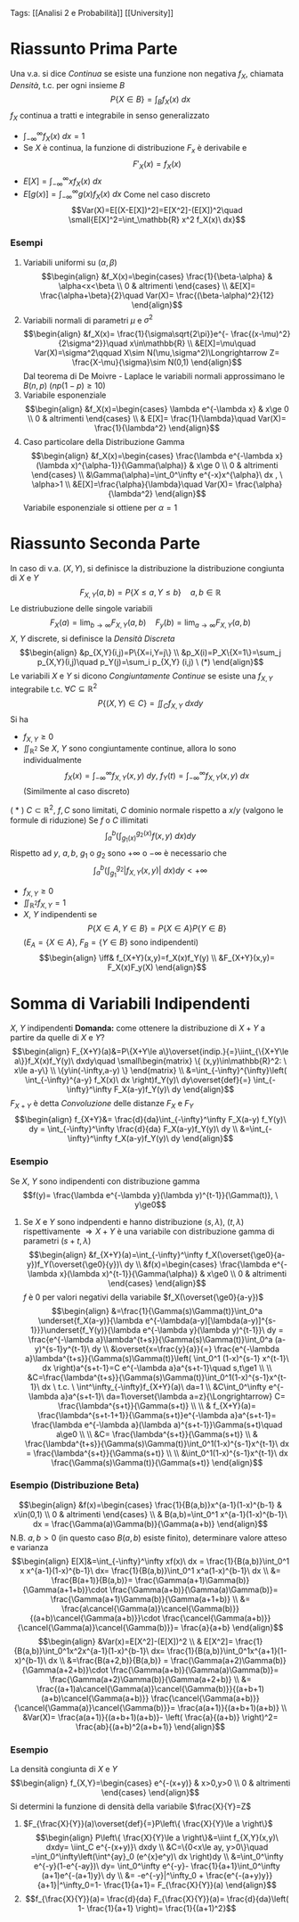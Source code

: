 Tags: [[Analisi 2 e Probabilità]] [[University]] 

# Riassunto Prima Parte
Una v.a. si dice *Continua* se esiste una funzione non negativa $f_X$, chiamata *Densità*, t.c. per ogni insieme $B$ $$P\{X\in B\}=\int_B f_X(x)\ dx$$ $f_X$ continua a tratti e integrabile in senso generalizzato
- $\int_{-\infty}^\infty f_X(x)\ dx=1$
- Se $X$ è continua, la funzione di distribuzione $F_x$ è derivabile e $$F'_X(x)=f_X(x)$$
- $E[X]=\int_{-\infty}^\infty xf_X(x)\ dx$
- $E[g(x)]=\int_{-\infty}^\infty g(x)f_X(x)\ dx$
Come nel caso discreto $$Var(X)=E[(X-E[X])^2]=E[X^2]-(E[X])^2\quad \small{E[X]^2=\int_\mathbb{R} x^2 f_X(x)\ dx}$$
### Esempi
1) Variabili uniformi su $(\alpha,\beta)$ $$\begin{align}
&f_X(x)=\begin{cases}
\frac{1}{\beta-\alpha} & \alpha<x<\beta \\
0 & altrimenti
\end{cases} \\
&E[X]= \frac{\alpha+\beta}{2}\quad Var(X)= \frac{(\beta-\alpha)^2}{12}
\end{align}$$
2) Variabili normali di parametri $\mu$ e $\sigma^2$ $$\begin{align}
&f_X(x)= \frac{1}{\sigma\sqrt{2\pi}}e^{- \frac{(x-\mu)^2}{2\sigma^2}}\quad x\in\mathbb{R} \\
&E[X]=\mu\quad Var(X)=\sigma^2\qquad X\sim N(\mu,\sigma^2)\Longrightarrow Z= \frac{X-\mu}{\sigma}\sim N(0,1)
\end{align}$$Dal teorema di De Moivre - Laplace le variabili normali approssimano le $B(n,p)$ ($np(1-p)\ge 10$)
3) Variabile esponenziale $$\begin{align}
&f_X(x)=\begin{cases}
\lambda e^{-\lambda x} & x\ge 0 \\
0 & altrimenti
\end{cases} \\
& E[X]= \frac{1}{\lambda}\quad Var(X)= \frac{1}{\lambda^2}
\end{align}$$
4) Caso particolare della Distribuzione Gamma $$\begin{align}
&f_X(x)=\begin{cases}
\frac{\lambda e^{-\lambda x}(\lambda x)^{\alpha-1}}{\Gamma(\alpha)} & x\ge 0 \\
0 & altrimenti
\end{cases} \\
&\Gamma(\alpha)=\int_0^\infty e^{-x}x^{\alpha}\ dx , \ \alpha>1 \\
&E[X]=\frac{\alpha}{\lambda}\quad Var(X)= \frac{\alpha}{\lambda^2} 
\end{align}$$Variabile esponenziale si ottiene per $\alpha=1$
# Riassunto Seconda Parte
In caso di v.a. $(X,Y)$, si definisce la distribuzione la distribuzione congiunta di $X$ e $Y$ $$F_{X,Y}(a,b)=P\{X\le a, Y\le b\}\quad a,b\in\mathbb{R}$$Le distriubuzione delle singole variabili $$F_X(a)=\lim_{b\to\infty} F_{X,Y}(a,b)\quad F_y(b)=\lim_{a\to\infty} F_{X,Y} (a,b)$$$X$, $Y$ discrete, si definisce la *Densità Discreta* $$\begin{align}
&p_{X,Y}(i,j)=P\{X=i,Y=j\} \\
&p_X(i)=P_X\{X=1\}=\sum_j p_{X,Y}(i,j)\quad p_Y(j)=\sum_i p_{X,Y} (i,j) \ (*)
\end{align}$$Le variabili $X$ e $Y$ si dicono *Congiuntamente Continue* se esiste una $f_{X,Y}$ integrabile t.c. $\forall C\subseteq\mathbb{R}^2$ $$P\{(X,Y)\in C\}=\iint_Cf_{X,Y}\ dxdy$$Si ha 
- $f_{X,Y}\ge0$
- $\iint_{\mathbb{R}^2}$
Se $X$, $Y$ sono congiuntamente continue, allora lo sono individualmente $$f_X(x)=\int_{-\infty}^\infty f_{X,Y}(x,y)\ dy,\ f_Y(t)=\int_{-\infty}^\infty f_{X,Y}(x,y)\ dx$$(Similmente al caso discreto)

( * ) $C\subset \mathbb{R}^2$, $f,C$ sono limitati, $C$ dominio normale rispetto a $x/y$ (valgono le formule di riduzione) 
Se $f$ o $C$ illimitati $$\int_a^b\left( \int_{g_1(x)}^{g_2(x)} f(x,y)\ dx \right)dy$$Rispetto ad $y$, $a,b$, $g_1$ o $g_2$ sono $+\infty$ o $-\infty$
è necessario che $$\int_a^b\left(\int_{g_1}^{g_2} |f_{X,Y}(x,y)|\ dx\right)dy<+\infty$$
- $f_{X,Y}\ge0$
- $\iint_{\mathbb{R}^2} f_{X,Y}=1$
- $X$, $Y$ indipendenti se $$P\{X\in A, Y\in B\}=P\{X\in A\}P\{Y\in B\}$$($E_A=\{X\in A\}$, $F_B=\{Y\in B\}$ sono indipendenti) $$\begin{align}
\iff& f_{X+Y}(x,y)=f_X(x)f_Y(y) \\
&F_{X+Y}(x,y)= F_X(x)F_y(X)
\end{align}$$
# Somma di Variabili Indipendenti
$X$, $Y$ indipendenti
**Domanda:** come ottenere la distribuzione di $X+Y$ a partire da quelle di $X$ e $Y$? $$\begin{align}
F_{X+Y}(a)&=P\{X+Y\le a\}\overset{indip.}{=}\iint_{\{X+Y\le a\}}f_X(x)f_Y(y)\ dxdy\quad \small\begin{matrix}
\{ (x,y)\in\mathbb{R}^2: \ x\le a-y\} \\
\{y\in(-\infty,a-y) \}
\end{matrix} \\
&=\int_{-\infty}^{\infty}\left( \int_{-\infty}^{a-y} f_X(x)\ dx \right)f_Y(y)\ dy\overset{def}{=} \int_{-\infty}^\infty F_X(a-y)f_Y(y)\ dy
\end{align}$$$F_{X+Y}$ è detta *Convoluzione* delle distanze $F_X$ e $F_Y$ $$\begin{align}
f_{X+Y}&= \frac{d}{da}\int_{-\infty}^\infty F_X(a-y) f_Y(y)\ dy = \int_{-\infty}^\infty \frac{d}{da} F_X(a-y)f_Y(y)\ dy \\
&=\int_{-\infty}^\infty f_X(a-y)f_Y(y)\ dy
\end{align}$$
### Esempio
Se $X$, $Y$ sono indipendenti con distribuzione gamma $$f(y)= \frac{\lambda e^{-\lambda y}(\lambda y)^{t-1}}{\Gamma(t)}, \ y\ge0$$
1) Se $X$ e $Y$ sono indpendenti e hanno distribuzione $(s, \lambda)$, $(t,\lambda)$ rispettivamente $\Longrightarrow X+Y$ è una variabile con distribuzione gamma di parametri $(s+t,\lambda)$ $$\begin{align}
&f_{X+Y}(a)=\int_{-\infty}^\infty f_X(\overset{\ge0}{a-y})f_Y(\overset{\ge0}{y})\ dy \\
&f(x)=\begin{cases}
\frac{\lambda e^{-\lambda  x}(\lambda x)^{t-1}}{\Gamma(\alpha)} & x\ge0 \\
0 & altrimenti
\end{cases}
\end{align}$$$f$ è 0 per valori negativi della variabile $f_X(\overset{\ge0}{a-y})$ $$\begin{align}
&=\frac{1}{\Gamma(s)\Gamma(t)}\int_0^a \underset{f_X(a-y)}{\lambda e^{-\lambda(a-y)[\lambda(a-y)]^{s-1}}}\underset{f_Y(y)}{\lambda e^{-\lambda y}(\lambda y)^{t-1}}\ dy = \frac{e^{-\lambda a}\lambda^{t+s}}{\Gamma(s)\Gamma(t)}\int_0^a (a-y)^{s-1}y^{t-1}\ dy \\
&\overset{x=\frac{y}{a}}{=} \frac{e^{-\lambda a}\lambda^{t+s}}{\Gamma(s)\Gamma(t)}\left( \int_0^1 (1-x)^{s-1} x^{t-1}\  dx \right)a^{s+t-1}=C e^{-\lambda a}a^{s+t-1}\quad s,t\ge1 \\
 \\
&C=\frac{\lambda^{t+s}}{\Gamma(s)\Gamma(t)}\int_0^1(1-x)^{s-1}x^{t-1}\ dx \ t.c. \ \int^\infty_{-\infty}f_{X+Y}(a)\ da=1 \\
&C\int_0^\infty e^{-\lambda a}a^{s+t-1}\ da=1\overset{\lambda a=z}{\Longrightarrow} C= \frac{\lambda^{s+t}}{\Gamma(s+t)} \\
 \\
& f_{X+Y}(a)= \frac{\lambda^{s+t-1+1}}{\Gamma(s+t)}e^{-\lambda a}a^{s+t-1}= \frac{\lambda e^{-\lambda a}(\lambda a)^{s+t-1}}\Gamma(s+t)\quad a\ge0 \\
 \\
&C= \frac{\lambda^{s+t}}{\Gamma(s+t)} \\
& \frac{\lambda^{t+s}}{\Gamma(s)\Gamma(t)}\int_0^1(1-x)^{s-1}x^{t-1}\ dx = \frac{\lambda^{s+t}}{\Gamma(s+t)} \\
 \\
&\int_0^1(1-x)^{s-1}x^{t-1}\ dx \frac{\Gamma(s)\Gamma(t)}{\Gamma(s+t)}
\end{align}$$
### Esempio (Distribuzione Beta)
$$\begin{align}
&f(x)=\begin{cases}
\frac{1}{B(a,b)}x^{a-1}(1-x)^{b-1} & x\in(0,1) \\
0 & altrimenti
\end{cases} \\
& B(a,b)=\int_0^1 x^{a-1}(1-x)^{b-1}\ dx = \frac{\Gamma(a)\Gamma(b)}{\Gamma(a+b)}
\end{align}$$
N.B. $a,b>0$ (in questo caso $B(a,b)$ esiste finito), determinare valore atteso e varianza $$\begin{align}
E[X]&=\int_{-\infty}^\infty xf(x)\ dx = \frac{1}{B(a,b)}\int_0^1 x x^{a-1}(1-x)^{b-1}\ dx= \frac{1}{B(a,b)}\int_0^1 x^a(1-x)^{b-1}\ dx  \\
&= \frac{B(a+1)}{B(a,b)}= \frac{\Gamma(a+1)\Gamma(b)}{\Gamma(a+1+b)}\cdot \frac{\Gamma(a+b)}{\Gamma(a)\Gamma(b)}= \frac{\Gamma(a+1)\Gamma(b)}{\Gamma(a+1+b)} \\
&= \frac{a\cancel{\Gamma(a)}\cancel{\Gamma(b)}}{(a+b)\cancel{\Gamma(a+b)}}\cdot \frac{\cancel{\Gamma(a+b)}}{\cancel{\Gamma(a)}\cancel{\Gamma(b)}}= \frac{a}{a+b}
\end{align}$$ $$\begin{align}
&Var(x)=E[X^2]-(E[X])^2 \\
& E[X^2]= \frac{1}{B(a,b)}\int_0^1x^2x^{a-1}(1-x)^{b-1}\ dx= \frac{1}{B(a,b)}\int_0^1x^{a+1}(1-x)^{b-1}\ dx \\
&=\frac{B(a+2,b)}{B(a,b)} = \frac{\Gamma(a+2)\Gamma(b)}{\Gamma(a+2+b)}\cdot \frac{\Gamma(a+b)}{\Gamma(a)\Gamma(b)}= \frac{\Gamma(a+2)\Gamma(b)}{\Gamma(a+2+b)} \\
&= \frac{(a+1)a\cancel{\Gamma(a)}\cancel{\Gamma(b)}}{(a+b+1)(a+b)\cancel{\Gamma(a+b)}} \frac{\cancel{\Gamma(a+b)}}{\cancel{\Gamma(a)}\cancel{\Gamma(b)}}= \frac{a(a+1)}{(a+b+1)(a+b)} \\
&Var(X)= \frac{a(a+1)}{(a+b+1)(a+b)}- \left( \frac{a}{(a+b)} \right)^2= \frac{ab}{(a+b)^2(a+b+1)}
\end{align}$$
### Esempio 
La densità congiunta di $X$ e $Y$ $$\begin{align}
f_{X,Y}=\begin{cases}
e^{-(x+y)} & x>0,y>0 \\
0 & altrimenti
\end{cases}
\end{align}$$Si determini la funzione di densità della variabile $\frac{X}{Y}=Z$
1) $F_{\frac{X}{Y}}(a)\overset{def}{=}P\left\{ \frac{X}{Y}\le a \right\}$ $$\begin{align}
P\left\{ \frac{X}{Y}\le a \right\}&=\iint f_{X,Y}(x,y)\ dxdy= \iint_C e^{-(x+y)}\ dxdy \\
&C=\{0<x\le ay, y>0\}\quad =\int_0^\infty\left(\int^{ay}_0 (e^{x}e^y)\ dx \right)dy \\
&=\int_0^\infty e^{-y}(1-e^{-ay})\ dy= \int_0^\infty e^{-y}- \frac{1}{a+1}\int_0^\infty (a+1)e^{-(a+1)y}\ dy \\
&= -e^{-y}|^\infty_0 + \frac{e^{-(a+y)y}}{a+1}|^\infty_0=1- \frac{1}{a+1}= F_{\frac{X}{Y}}(a)
\end{align}$$
2) $$f_{\frac{X}{Y}}(a)= \frac{d}{da} F_{\frac{X}{Y}}(a)= \frac{d}{da}\left( 1- \frac{1}{a+1} \right)= \frac{1}{(a+1)^2}$$